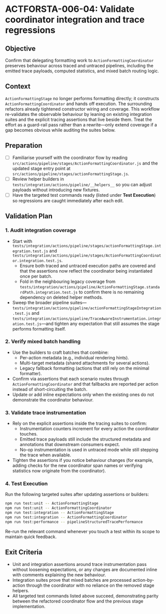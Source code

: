 # ACTFORSTA-006-04: Validate coordinator integration and trace regressions

## Objective
Confirm that delegating formatting work to `ActionFormattingCoordinator` preserves behaviour across traced and
untraced pipelines, including the emitted trace payloads, computed statistics, and mixed batch routing logic.

## Context
`ActionFormattingStage` no longer performs formatting directly; it constructs `ActionFormattingCoordinator` and
hands off execution. The surrounding refactors already tightened constructor wiring and coverage. This workflow
re-validates the observable behaviour by leaning on existing integration suites and the explicit tracing
assertions that live beside them. Treat the effort as a guard-rail pass rather than a rewrite—only extend coverage
if a gap becomes obvious while auditing the suites below.

## Preparation
- [ ] Familiarise yourself with the coordinator flow by reading
      `src/actions/pipeline/stages/ActionFormattingCoordinator.js` and the updated stage entry point at
      `src/actions/pipeline/stages/actionFormattingStage.js`.
- [ ] Review helper builders in `tests/integration/actions/pipeline/__helpers__` so you can adjust payloads without
      introducing new fixtures.
- [ ] Have the targeted test commands ready (listed under **Test Execution**) so regressions are caught immediately
      after each edit.

## Validation Plan
### 1. Audit integration coverage
- Start with `tests/integration/actions/pipeline/stages/actionFormattingStage.integration.test.js` and
  `tests/integration/actions/pipeline/stages/ActionFormattingCoordinator.integration.test.js`.
  - Ensure both traced and untraced execution paths are covered and that the assertions now reflect the coordinator
    being instantiated once per batch.
  - Fold in the neighbouring legacy coverage from
    `tests/integration/actions/pipeline/ActionFormattingStage.standardPath.integration.test.js` to confirm there is
    no remaining dependency on deleted helper methods.
- Sweep the broader pipeline suites—`tests/integration/actions/pipeline/actionFormattingStageIntegration.test.js`
  and `tests/integration/actions/pipeline/TraceAwareInstrumentation.integration.test.js`—and tighten any
  expectation that still assumes the stage performs formatting itself.

### 2. Verify mixed batch handling
- Use the builders to craft batches that combine:
  - Per-action metadata (e.g., individual rendering hints).
  - Multi-target metadata (shared attachments for several actions).
  - Legacy fallback formatting (actions that still rely on the minimal formatter).
- Confirm via assertions that each scenario routes through `ActionFormattingCoordinator` and that fallbacks are
  reported per action instead of short-circuiting the batch.
- Update or add inline expectations only when the existing ones do not demonstrate the coordinator behaviour.

### 3. Validate trace instrumentation
- Rely on the explicit assertions inside the tracing suites to confirm:
  - Instrumentation counters increment for every action the coordinator touches.
  - Emitted trace payloads still include the structured metadata and annotations that downstream consumers expect.
  - No-op instrumentation is used in untraced mode while still stepping the trace when available.
- Tighten the assertions if you notice behaviour changes (for example, adding checks for the new coordinator span
  names or verifying statistics now originate from the coordinator).

### 4. Test Execution
Run the following targeted suites after updating assertions or builders:

```bash
npm run test:unit -- ActionFormattingStage
npm run test:unit -- ActionFormattingCoordinator
npm run test:integration -- ActionFormattingStage
npm run test:integration -- ActionFormattingCoordinator
npm run test:performance -- pipelineStructuredTracePerformance
```

Re-run the relevant command whenever you touch a test within its scope to maintain quick feedback.

## Exit Criteria
- Unit and integration assertions around trace instrumentation pass without loosening expectations, or any changes
  are documented inline with comments explaining the new behaviour.
- Integration suites prove that mixed batches are processed action-by-action through the coordinator with no
  reliance on the removed stage helpers.
- All targeted test commands listed above succeed, demonstrating parity between the refactored coordinator flow
  and the previous stage implementation.
